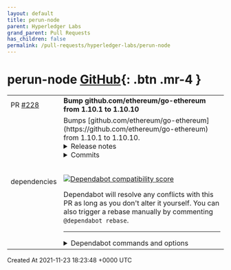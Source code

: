 ```yaml
---
layout: default
title: perun-node
parent: Hyperledger Labs
grand_parent: Pull Requests
has_children: false
permalink: /pull-requests/hyperledger-labs/perun-node
---
```


# perun-node <span class="fs-3 right-align">[GitHub](https://github.com/hyperledger-labs/perun-node){: .btn .mr-4 }</span>


<div>
    <table>
        <tr>
            <td>
                PR <a href="https://github.com/hyperledger-labs/perun-node/pull/228" class=".btn">#228</a>
            </td>
            <td>
                <b>
                    Bump github.com/ethereum/go-ethereum from 1.10.1 to 1.10.10
                </b>
            </td>
        </tr>
        <tr>
            <td>
                <span class="chip">dependencies</span>
            </td>
            <td>
                Bumps [github.com/ethereum/go-ethereum](https://github.com/ethereum/go-ethereum) from 1.10.1 to 1.10.10.
<details>
<summary>Release notes</summary>
<p><em>Sourced from <a href="https://github.com/ethereum/go-ethereum/releases">github.com/ethereum/go-ethereum's releases</a>.</em></p>
<blockquote>
<h2>Sytau (v1.10.10)</h2>
<p>Geth v1.10.10 is another bug fix release.</p>
<h4>Geth changes</h4>
<ul>
<li>Geth is much less likely to crash during shutdown, especially when mining is active. (<a href="https://github-redirect.dependabot.com/ethereum/go-ethereum/pull/23435">#23435</a>, <a href="https://github-redirect.dependabot.com/ethereum/go-ethereum/pull/21992">#21992</a>, <a href="https://github-redirect.dependabot.com/ethereum/go-ethereum/pull/22853">#22853</a>)</li>
<li>The new <code>--rpc.evmtimeout</code> flag allows setting the internal timeout for <code>eth_call</code>. The default timeout is still 5s. (<a href="https://github-redirect.dependabot.com/ethereum/go-ethereum/pull/23645">#23645</a>)</li>
<li>The geth console supports some ECMAScript 6 features like arrow functions, typed arrays and let bindings (<a href="https://github-redirect.dependabot.com/ethereum/go-ethereum/pull/23721">#23721</a>)</li>
<li>The console no longer crashes when trying to complete on properties with value 'null' or 'undefined'. (<a href="https://github-redirect.dependabot.com/ethereum/go-ethereum/pull/23701">#23701</a>)</li>
<li>The evm debugging/testing tool now validates transaction gas limits in 't9n' mode. (<a href="https://github-redirect.dependabot.com/ethereum/go-ethereum/pull/23694">#23694</a>)</li>
</ul>
<h4>RPC API changes</h4>
<ul>
<li>A regression in the JS-based call tracer is resolved. (<a href="https://github-redirect.dependabot.com/ethereum/go-ethereum/pull/23667">#23667</a>)</li>
<li>The new <code>debug_getAccessibleState</code> RPC method finds a block number at which full state is available. (<a href="https://github-redirect.dependabot.com/ethereum/go-ethereum/pull/23646">#23646</a>)</li>
<li>The new <code>debug_getHeaderRlp</code> RPC method fetches RLP-encoded headers from the database. (<a href="https://github-redirect.dependabot.com/ethereum/go-ethereum/pull/23670">#23670</a>, <a href="https://github-redirect.dependabot.com/ethereum/go-ethereum/pull/23677">#23677</a>)</li>
<li>The sender address is once again returned correctly for very old Frontier-era transactions. (<a href="https://github-redirect.dependabot.com/ethereum/go-ethereum/pull/23683">#23683</a>)</li>
</ul>
<h4>Go library changes</h4>
<ul>
<li>For contract calls using accounts/abi/bind, a regression that could lead to incorrect gas estimation is fixed. (<a href="https://github-redirect.dependabot.com/ethereum/go-ethereum/pull/23719">#23719</a>)</li>
<li>Package accounts/abi now has basic support for Solidity error types. (<a href="https://github-redirect.dependabot.com/ethereum/go-ethereum/pull/23161">#23161</a>)</li>
<li>Miner stress test tools work again (they were broken in the previous release) (<a href="https://github-redirect.dependabot.com/ethereum/go-ethereum/pull/23699">#23699</a>)</li>
<li>The transaction recipient address stored in types.Transaction is now truly independent of the address pointer passed to the constructor. (<a href="https://github-redirect.dependabot.com/ethereum/go-ethereum/pull/23376">#23376</a>)</li>
<li>The Receipt type now implements encoding.BinaryMarshaler, like Transaction (<a href="https://github-redirect.dependabot.com/ethereum/go-ethereum/pull/22806">#22806</a>)</li>
<li>TxPool.Pending no longer returns an error (<a href="https://github-redirect.dependabot.com/ethereum/go-ethereum/pull/23720">#23720</a>)</li>
</ul>
<h4>Build</h4>
<ul>
<li>As a workaround for tracing issues on Alpine Linux, we now set the C stack size to 8MB for release builds. (<a href="https://github-redirect.dependabot.com/ethereum/go-ethereum/pull/23676">#23676</a>)</li>
<li>Go module vendoring issues related to github.com/karalable/usb are finally resolved. (<a href="https://github-redirect.dependabot.com/ethereum/go-ethereum/pull/23684">#23684</a>)</li>
<li>This release is built with Go 1.17.2. (<a href="https://github-redirect.dependabot.com/ethereum/go-ethereum/pull/23698">#23698</a>)</li>
</ul>
<p>For a full rundown of the changes please consult the Geth 1.10.10 <a href="https://github.com/ethereum/go-ethereum/milestone/122?closed=1">release milestone</a>.</p>
<hr />
<p>As with all our previous releases, you can find the:</p>
<ul>
<li>Pre-built binaries for all platforms on our <a href="https://geth.ethereum.org/downloads/">downloads page</a>.</li>
<li>Docker images published under <a href="https://cloud.docker.com/u/ethereum/repository/docker/ethereum/client-go"><code>ethereum/client-go</code></a>.</li>
<li>Ubuntu packages in our <a href="https://launchpad.net/~ethereum/+archive/ubuntu/ethereum">Launchpad PPA repository</a>.</li>
<li>OSX packages in our <a href="https://github.com/ethereum/homebrew-ethereum">Homebrew Tap repository</a>.</li>
</ul>
<h2>Attican Beta (v1.10.9)</h2>
<p>Geth v1.10.9 is a maintenance release containing mostly bug fixes.</p>
<p>Chain tracing has received quite a bit of attention during this release cycle. JS-based tracing now supports additional callbacks for entry and exit of contract calls, improving performance if processing individual opcodes is not needed.</p>
<h4>Geth command changes</h4>
<!-- raw HTML omitted -->
</blockquote>
<p>... (truncated)</p>
</details>
<details>
<summary>Commits</summary>
<ul>
<li><a href="https://github.com/ethereum/go-ethereum/commit/bb74230f2a93057b92bf58aab09c9438ce435f95"><code>bb74230</code></a> params: release go-ethereum v1.10.10 stable</li>
<li><a href="https://github.com/ethereum/go-ethereum/commit/f915f6873f725b338dc95f0a8add7875af0de912"><code>f915f68</code></a> core/state/snapshot: fix data race in layer flattening (<a href="https://github-redirect.dependabot.com/ethereum/go-ethereum/issues/23628">#23628</a>)</li>
<li><a href="https://github.com/ethereum/go-ethereum/commit/08e782c61ff5eb1f5890238c970c95bc6d19c3a6"><code>08e782c</code></a> accounts/abi: add basic support for error types (<a href="https://github-redirect.dependabot.com/ethereum/go-ethereum/issues/23161">#23161</a>)</li>
<li><a href="https://github.com/ethereum/go-ethereum/commit/011fe3eb5e29e246ba14e7c9675c536cf7123305"><code>011fe3e</code></a> core: remove unused error from TxPool.Pending (<a href="https://github-redirect.dependabot.com/ethereum/go-ethereum/issues/23720">#23720</a>)</li>
<li><a href="https://github.com/ethereum/go-ethereum/commit/79b727bc8aa19a70c0735141e60da003d3624472"><code>79b727b</code></a> accounts/abi/bind: refactor transact method (<a href="https://github-redirect.dependabot.com/ethereum/go-ethereum/issues/23719">#23719</a>)</li>
<li><a href="https://github.com/ethereum/go-ethereum/commit/778ff947944f388e2a0307764a182a5521886081"><code>778ff94</code></a> all: fix some go-critic linter warnings (<a href="https://github-redirect.dependabot.com/ethereum/go-ethereum/issues/23709">#23709</a>)</li>
<li><a href="https://github.com/ethereum/go-ethereum/commit/e4f570fcc67aa2df489666cc08568c637024fd3c"><code>e4f570f</code></a> core/types: add MarshalBinary, UnmarshalBinary for Receipt (<a href="https://github-redirect.dependabot.com/ethereum/go-ethereum/issues/22806">#22806</a>)</li>
<li><a href="https://github.com/ethereum/go-ethereum/commit/f9d683b07f390080c4898260d9824137e0b62a3f"><code>f9d683b</code></a> go.mod: upgrade goja (<a href="https://github-redirect.dependabot.com/ethereum/go-ethereum/issues/23721">#23721</a>)</li>
<li><a href="https://github.com/ethereum/go-ethereum/commit/633e7ef4781453111c4b29e14a65c5335bb9ecac"><code>633e7ef</code></a> eth,rpc: allow for flag configured timeouts for eth_call (<a href="https://github-redirect.dependabot.com/ethereum/go-ethereum/issues/23645">#23645</a>)</li>
<li><a href="https://github.com/ethereum/go-ethereum/commit/3d11a22c99d195c8bd8a99f3b41e96745d31c360"><code>3d11a22</code></a> fixed broken web3 methods link in README.md (<a href="https://github-redirect.dependabot.com/ethereum/go-ethereum/issues/23703">#23703</a>)</li>
<li>Additional commits viewable in <a href="https://github.com/ethereum/go-ethereum/compare/v1.10.1...v1.10.10">compare view</a></li>
</ul>
</details>
<br />


[![Dependabot compatibility score](https://dependabot-badges.githubapp.com/badges/compatibility_score?dependency-name=github.com/ethereum/go-ethereum&package-manager=go_modules&previous-version=1.10.1&new-version=1.10.10)](https://docs.github.com/en/github/managing-security-vulnerabilities/about-dependabot-security-updates#about-compatibility-scores)

Dependabot will resolve any conflicts with this PR as long as you don't alter it yourself. You can also trigger a rebase manually by commenting `@dependabot rebase`.

[//]: # (dependabot-automerge-start)
[//]: # (dependabot-automerge-end)

---

<details>
<summary>Dependabot commands and options</summary>
<br />

You can trigger Dependabot actions by commenting on this PR:
- `@dependabot rebase` will rebase this PR
- `@dependabot recreate` will recreate this PR, overwriting any edits that have been made to it
- `@dependabot merge` will merge this PR after your CI passes on it
- `@dependabot squash and merge` will squash and merge this PR after your CI passes on it
- `@dependabot cancel merge` will cancel a previously requested merge and block automerging
- `@dependabot reopen` will reopen this PR if it is closed
- `@dependabot close` will close this PR and stop Dependabot recreating it. You can achieve the same result by closing it manually
- `@dependabot ignore this major version` will close this PR and stop Dependabot creating any more for this major version (unless you reopen the PR or upgrade to it yourself)
- `@dependabot ignore this minor version` will close this PR and stop Dependabot creating any more for this minor version (unless you reopen the PR or upgrade to it yourself)
- `@dependabot ignore this dependency` will close this PR and stop Dependabot creating any more for this dependency (unless you reopen the PR or upgrade to it yourself)
- `@dependabot use these labels` will set the current labels as the default for future PRs for this repo and language
- `@dependabot use these reviewers` will set the current reviewers as the default for future PRs for this repo and language
- `@dependabot use these assignees` will set the current assignees as the default for future PRs for this repo and language
- `@dependabot use this milestone` will set the current milestone as the default for future PRs for this repo and language

You can disable automated security fix PRs for this repo from the [Security Alerts page](https://github.com/hyperledger-labs/perun-node/network/alerts).

</details>
            </td>
        </tr>
    </table>
    <div class="right-align">
        Created At 2021-11-23 18:23:48 +0000 UTC
    </div>
</div>

